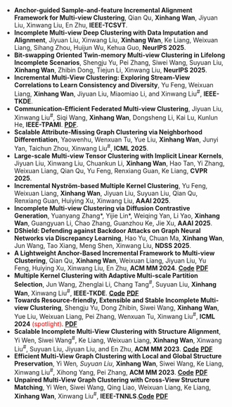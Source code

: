-  **Anchor-guided Sample-and-feature Incremental Alignment Framework for Multi-view Clustering**, Qian Qu, **Xinhang Wan**, Jiyuan Liu, Xinwang Liu, En Zhu, **IEEE-TCSVT**.
-  **Incomplete Multi-view Deep Clustering with Data Imputation and Alignment**, Jiyuan Liu, Xinwang Liu, **Xinhang Wan**,  Ke Liang, Weixuan Liang, Sihang Zhou, Huijun Wu, Kehua Guo, **NeurIPS 2025**.
-  **Bit-swapping Oriented Twin-memory Multi-view Clustering in Lifelong Incomplete Scenarios**, Shengju Yu, Pei Zhang, Siwei Wang, Suyuan Liu, **Xinhang Wan**, Zhibin Dong, Tiejun Li, Xinwang Liu, **NeurIPS 2025**.
-  **Incremental Multi-View Clustering: Exploring Stream-View Correlations to Learn Consistency and Diversity**, Yu Feng, Weixuan Liang, **Xinhang Wan**, Jiyuan Liu, Miaomiao Li, and Xinwang Liu<sup>#</sup>, **IEEE-TKDE**.
-  **Communication-Efficient Federated Multi-view Clustering**, Jiyuan Liu, Xinwang Liu<sup>#</sup>, Siqi Wang, **Xinhang Wan**, Dongsheng Li, Kai Lu, Kunlun He, **IEEE-TPAMI**. [**PDF**](https://ieeexplore.ieee.org/document/11134606/).
-  **Scalable Attribute-Missing Graph Clustering via Neighborhood Differentiation**, Yaowenhu, Wenxuan Tu, Yue Liu, **Xinhang Wan**, Junyi Yan, Taichun Zhou, Xinwang Liu<sup>#</sup>, **ICML  2025**.
- **Large-scale Multi-view Tensor Clustering with Implicit Linear Kernels**, Jiyuan Liu, Xinwang Liu, Chuankun Li, **Xinhang Wan**, Hao Tan, Yi Zhang, Weixuan Liang, Qian Qu, Yu Feng, Renxiang Guan, Ke Liang, **CVPR  2025**.
- **Incremental Nyström-based Multiple Kernel Clustering**,  Yu Feng, Weixuan Liang, **Xinhang Wan**, Jiyuan Liu, Suyuan Liu, Qian Qu, Renxiang Guan, Huiying Xu, Xinwang Liu, **AAAI 2025**.
- **Incomplete Multi-view Clustering via Diffusion Contrastive Generation**,  Yuanyang Zhang*, Yijie Lin*, Weiqing Yan, Li Yao, **Xinhang Wan**, Guangyuan Li, Chao Zhang, Guanzhou Ke, Jie Xu, **AAAI 2025**.
- **DShield: Defending against Backdoor Attacks on Graph Neural Networks via Discrepancy Learning**, Hao Yu, Chuan Ma, **Xinhang Wan**, Jun Wang, Tao Xiang, Meng Shen, Xinwang Liu, **NDSS 2025**.
- **A Lightweight Anchor-Based Incremental Framework to Multi-view Clustering**, Qian Qu, **Xinhang Wan**, Weixuan Liang, Jiyuan Liu, Yu Feng, Huiying Xu, Xinwang Liu, En Zhu, **ACM MM 2024**. [**Code**](https://github.com/QuQian24/LAIMVC) [**PDF**](https://dl.acm.org/doi/10.1145/3664647.3680837)
- **Multiple Kernel Clustering with Adaptive Multi-scale Partition Selection**, Jun Wang, Zhenglai Li, Chang Tang<sup>#</sup>, Suyuan Liu, **Xinhang Wan**, Xinwang Liu<sup>#</sup>, **IEEE-TKDE**. [**Code**](https://github.com/WangJun2023/MPS) [**PDF**](https://ieeexplore.ieee.org/abstract/document/10529609)
- **Towards Resource-friendly, Extensible and Stable Incomplete Multi-view Clustering**, Shengju Yu, Dong Zhibin, Siwei Wang, **Xinhang Wan**, Yue Liu, Weixuan Liang, Pei Zhang, Wenxuan Tu, Xinwang Liu<sup>#</sup>, **ICML 2024** <font color="red" bgcolor=grey>(spotlight)</font>.
[**PDF**](https://proceedings.mlr.press/v235/yu24b.html)
- **Scalable Incomplete Multi-View Clustering with Structure Alignment**, Yi Wen, Siwei Wang<sup>#</sup>, Ke Liang, Weixuan Liang, **Xinhang Wan**, Xinwang Liu<sup>#</sup>, Suyuan Liu, Jiyuan Liu, and En Zhu, **ACM MM 2023**. [**Code**](https://github.com/wenyiwy99/SIMVC-SA) [**PDF**](https://dl.acm.org/doi/abs/10.1145/3581783.3611981)
- **Efficient Multi-View Graph Clustering with Local and Global Structure Preservation**, Yi Wen<sup>*</sup>, Suyuan Liu<sup>*</sup>, **Xinhang Wan**, Siwei Wang, Ke Liang, Xinwang Liu<sup>#</sup>, Xihong Yang, Pei Zhang, **ACM MM 2023**. [**Code**](https://github.com/wenyiwy99/EMVGC-LG) [**PDF**](https://dl.acm.org/doi/10.1145/3581783.3611986)
- **Unpaired Multi-View Graph Clustering with Cross-View Structure Matching**, Yi Wen, Siwei Wang, Qing Liao, Weixuan Liang, Ke Liang, **Xinhang Wan**, Xinwang Liu<sup>#</sup>, **IEEE-TNNLS**.[**Code**](https://github.com/wenyiwy99/UPMGC-SM) [**PDF**](https://ieeexplore.ieee.org/document/10205509/)
